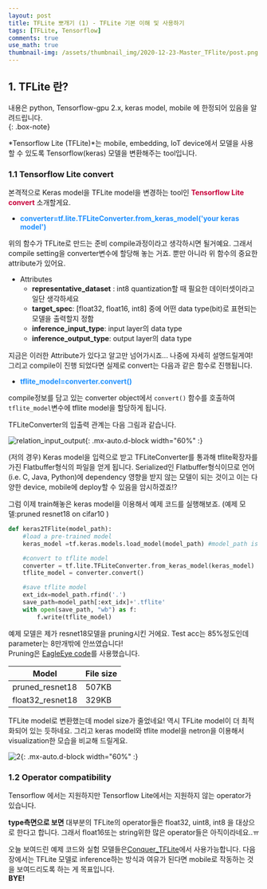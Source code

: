```yaml
---
layout: post
title: TFLite 뽀개기 (1) - TFLite 기본 이해 및 사용하기
tags: [TFLite, Tensorflow]
comments: true
use_math: true
thumbnail-img: /assets/thumbnail_img/2020-12-23-Master_TFlite/post.png
---
```


## 1. TFLite 란?  
내용은 python, Tensorflow-gpu 2.x, keras model, mobile 에 한정되어 있음을 알려드립니다.  
{: .box-note}

*Tensorflow Lite (TFLite)*는 mobile, embedding, IoT device에서 모델을 사용할 수 있도록 Tensorflow(keras) 모델을 변환해주는 tool입니다.


### 1.1 Tensorflow Lite convert

본격적으로 Keras model을 TFLite model을 변경하는 tool인 <span style="color:#C70039">**Tensorflow Lite convert**</span> 소개할게요.

- <span style="color:DodgerBlue">**converter=tf.lite.TFLiteConverter.from_keras_model('your keras model')**</span>

위의 함수가 TFLite로 만드는 준비 compile과정이라고 생각하시면 될거예요. 그래서 compile setting을 converter변수에 할당해 놓는 거죠.
뿐만 아니라 위 함수의 중요한 attribute가 있어요.

- Attributes
	- **representative_dataset** : int8 quantization할 때 필요한 데이터셋이라고 일단 생각하세요
	- **target_spec**: [float32, float16, int8] 중에 어떤 data type(bit)로 표현되는 모델을 출력할지 정함
	- **inference_input_type**: input layer의 data type
	- **inference_output_type**: output layer의 data type

지금은 이러한 Attribute가 있다고 알고만 넘어가시죠... 나중에 자세히 설명드릴게여!  
그리고 compile이 진행 되었다면 실제로 convert는 다음과 같은 함수로 진행됩니다.

-  <span style="color:DodgerBlue">**tflite_model=converter.convert()**</span>

compile정보를 담고 있는 converter object에서 ```convert()``` 함수를 호출하여 ```tflite_model```변수에 tflite model을 할당하게 됩니다.

TFLiteConverter의 입출력 관계는 다음 그림과 같습니다.

![relation_input_output](https://da2so.github.io/assets/post_img/2020-12-23-Master_TFlite/1.png){: .mx-auto.d-block width="60%" :}

(저의 경우) Keras model을 입력으로 받고 TFLiteConverter를 통과해 tflite확장자를 가진 Flatbuffer형식의 파일을 얻게 됩니다.
Serialized인 Flatbuffer형식이므로 언어(i.e. C, Java, Python)에 dependency 영향을 받지 않는 모델이 되는 것이고 이는 다양한 device, mobile에 deploy할 수 있음을 암시하겠죠!?

그럼 이제 train해놓은 keras model을 이용해서 예제 코드를 실행해보죠. 
(예제 모델:pruned resnet18 on cifar10 )


```python
def keras2TFlite(model_path):
    #load a pre-trained model
    keras_model =tf.keras.models.load_model(model_path) #model_path is 'cifar10_resnet18_pruned.h5'

    #convert to tflite model
    converter = tf.lite.TFLiteConverter.from_keras_model(keras_model)
    tflite_model = converter.convert()

    #save tflite model
    ext_idx=model_path.rfind('.')
    save_path=model_path[:ext_idx]+'.tflite'
    with open(save_path, "wb") as f:
        f.write(tflite_model)
```


예제 모델은 제가 resnet18모델을 pruning시킨 거에요. Test acc는 85%정도인데 parameter는 8만개밖에 안쓰였습니다!  
Pruning은 [EagleEye code](https://github.com/da2so/Eagleeye_Tensorflow)를 사용했습니다.

|Model|File size|
|-----|--------|
|pruned_resnet18|507KB|
|float32_resnet18|329KB|

TFLite model로 변환했는데 model size가 줄었네요! 역시 TFLite model이 더 최적화되어 있는 듯하네요.
그리고 keras model와 tflite model을 netron을 이용해서 visualization한 모습을 비교해 드릴게요.

![2](https://da2so.github.io/assets/post_img/2020-12-23-Master_TFlite/2.png){: .mx-auto.d-block width="60%" :}


### 1.2 Operator compatibility

Tensorflow 에서는 지원하지만 Tensorflow Lite에서는 지원하지 않는 operator가 있습니다.  

**type측면으로 보면** 대부분의 TFLite의 operator들은 float32, uint8, int8 을 대상으로 한다고 합니다. 그래서 float16또는 string위한 많은 operator들은 아직이라네요..ㅠ  


오늘 보여드린 예제 코드와 실험 모델들은[Conquer_TFLite](https://github.com/da2so/Conquer_TFLite/)에서 사용가능합니다.
다음 장에서는 TFLite 모델로 inference하는 방식과 여유가 된다면 mobile로 작동하는 것을 보여드리도록 하는 게 목표입니다.  
**BYE!**

